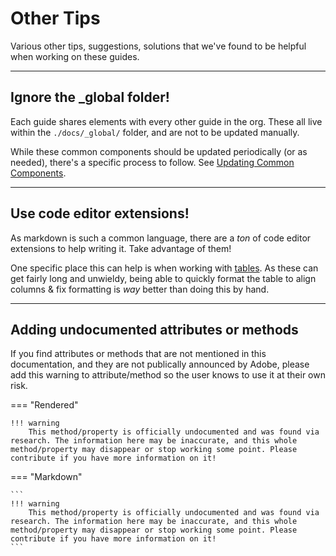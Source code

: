 # Other Tips

Various other tips, suggestions, solutions that we've found to be helpful when working on these guides.

---

## Ignore the _global folder!

Each guide shares elements with every other guide in the org. These all live within the `./docs/_global/` folder, and are not to be updated manually.

While these common components should be updated periodically (or as needed), there's a specific process to follow. See [Updating Common Components](./common-components/updating-common-components.md).

---

## Use code editor extensions!

As markdown is such a common language, there are a *ton* of code editor extensions to help writing it. Take advantage of them!

One specific place this can help is when working with [tables](./style-guide.md#tables). As these can get fairly long and unwieldy, being able to quickly format the table to align columns & fix formatting is *way* better than doing this by hand.

---

## Adding undocumented attributes or methods

If you find attributes or methods that are not mentioned in this documentation, and they are not publically announced by Adobe, please add this warning to attribute/method so the user knows to use it at their own risk.

=== "Rendered"

    !!! warning
        This method/property is officially undocumented and was found via research. The information here may be inaccurate, and this whole method/property may disappear or stop working some point. Please contribute if you have more information on it!

=== "Markdown"

    ```
    !!! warning
        This method/property is officially undocumented and was found via research. The information here may be inaccurate, and this whole method/property may disappear or stop working some point. Please contribute if you have more information on it!
    ```
